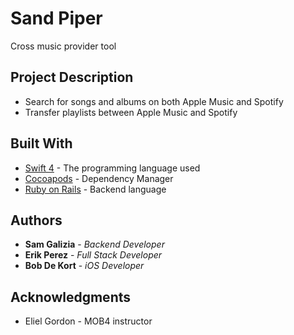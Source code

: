 # Sand Piper

Cross music provider tool

## Project Description
 * Search for songs and albums on both Apple Music and Spotify
 * Transfer playlists between Apple Music and Spotify
 
## Built With

* [Swift 4](http://swift.org) - The programming language used
* [Cocoapods](https://cocoapods.org/) - Dependency Manager
* [Ruby on Rails](http://rubyonrails.org/) - Backend language

## Authors

* **Sam Galizia** - *Backend Developer*
* **Erik Perez** - *Full Stack Developer*
* **Bob De Kort** - *iOS Developer*

## Acknowledgments

* Eliel Gordon - MOB4 instructor
